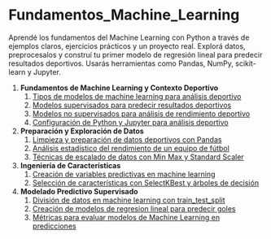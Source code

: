 # Fundamentos_Machine_Learning
Aprendé los fundamentos del Machine Learning con Python a través de ejemplos claros, ejercicios prácticos y un proyecto real. Explorá datos, preprocesalos y construí tu primer modelo de regresión lineal para predecir resultados deportivos. Usarás herramientas como Pandas, NumPy, scikit-learn y Jupyter.

1. **Fundamentos de Machine Learning y Contexto Deportivo**
    1. [Tipos de modelos de machine learning para análisis deportivo](./Contenido/01_Fundamentos_ML/01_Tipos_de_modelos_de_machine_learning.md)
    2. [Modelos supervisados para predecir resultados deportivos](./Contenido/01_Fundamentos_ML/02_Modelos_supervisados_para_predecir_resultados.md)
    3. [Modelos no supervisados para análisis de rendimiento deportivo](./Contenido/01_Fundamentos_ML/03_Modelos_no_supervisados_para_analisis_de_rendimiento.md)
    4. [Configuración de Python y Jupyter para análisis deportivo](./Contenido/01_Fundamentos_ML/04_Configuración_de_Python_y_Jupyter_para_analisis.md)
2. **Preparación y Exploración de Datos**
    1. [Limpieza y preparación de datos deportivos con Pandas](./Contenido/02_Preparacion_y_Exploracion_de_Datos/01_Limpieza_y_preparación_de_datos_con_Pandas.md)
    2. [Análisis estadístico del rendimiento de un equipo de fútbol](./Contenido/02_Preparacion_y_Exploracion_de_Datos/02_Analisis_estadistico.md)
    3. [Técnicas de escalado de datos con Min Max y Standard Scaler](./Contenido/02_Preparacion_y_Exploracion_de_Datos/03_Tecnicas_de_escalado_de_datos_con_Min_Max_y_Standard_Scaler.md)
3. **Ingeniería de Características**
    1. [Creación de variables predictivas en machine learning](./Contenido/03_Ingenieria_de_Caracteristicas/01_Creacion_de_variables_predictivas_en_machine_learning%20copy.md)
    2. [Selección de características con SelectKBest y árboles de decisión](./Contenido/03_Ingenieria_de_Caracteristicas/02_Seleccion_de_caracteristicas_con_SelectKBest_y_arboles_de_decision.md)
4. **Modelado Predictivo Supervisado**
    1. [División de datos en machine learning con train_test_split](./Contenido/04_Modelado_Predictivo_Supervisado/01_Division_de_datos.md)
    2. [Creación de modelos de regresion lineal para predecir goles](./Contenido/04_Modelado_Predictivo_Supervisado/02_Creacion_de_modelos_de_regresion_lineal.md)
    3. [Métricas para evaluar modelos de Machine Learning en predicciones](./Contenido/04_Modelado_Predictivo_Supervisado/03_Metricas_para_evaluar_modelos.md)